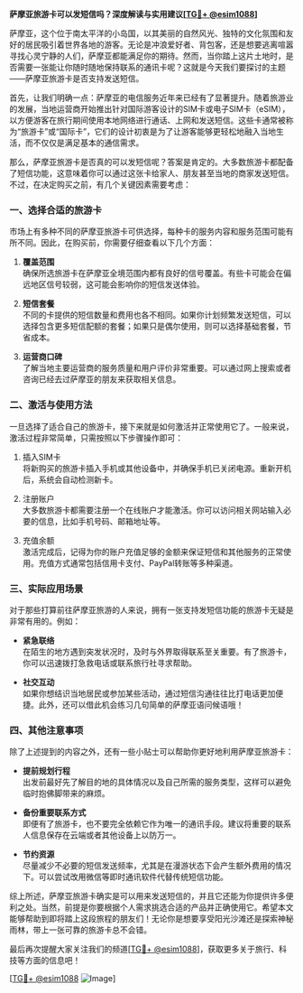 **萨摩亚旅游卡可以发短信吗？深度解读与实用建议[[TG💪+ @esim1088](https://t.me/s/esim1088)]**

萨摩亚，这个位于南太平洋的小岛国，以其美丽的自然风光、独特的文化氛围和友好的居民吸引着世界各地的游客。无论是冲浪爱好者、背包客，还是想要逃离喧嚣寻找心灵宁静的人们，萨摩亚都能满足你的期待。然而，当你踏上这片土地时，是否需要一张能让你随时随地保持联系的通讯卡呢？这就是今天我们要探讨的主题——萨摩亚旅游卡是否支持发送短信。

首先，让我们明确一点：萨摩亚的电信服务近年来已经有了显著提升。随着旅游业的发展，当地运营商开始推出针对国际游客设计的SIM卡或电子SIM卡（eSIM），以方便游客在旅行期间使用本地网络进行通话、上网和发送短信。这些卡通常被称为“旅游卡”或“国际卡”，它们的设计初衷是为了让游客能够更轻松地融入当地生活，而不仅仅是满足基本的通信需求。

那么，萨摩亚旅游卡是否真的可以发短信呢？答案是肯定的。大多数旅游卡都配备了短信功能，这意味着你可以通过这张卡给家人、朋友甚至当地的商家发送短信。不过，在决定购买之前，有几个关键因素需要考虑：

### 一、选择合适的旅游卡

市场上有多种不同的萨摩亚旅游卡可供选择，每种卡的服务内容和服务范围可能有所不同。因此，在购买前，你需要仔细查看以下几个方面：

1. **覆盖范围**  
   确保所选旅游卡在萨摩亚全境范围内都有良好的信号覆盖。有些卡可能会在偏远地区信号较弱，这可能会影响你的短信发送体验。

2. **短信套餐**  
   不同的卡提供的短信数量和费用也各不相同。如果你计划频繁发送短信，可以选择包含更多短信配额的套餐；如果只是偶尔使用，则可以选择基础套餐，节省成本。

3. **运营商口碑**  
   了解当地主要运营商的服务质量和用户评价非常重要。可以通过网上搜索或者咨询已经去过萨摩亚的朋友来获取相关信息。

### 二、激活与使用方法

一旦选择了适合自己的旅游卡，接下来就是如何激活并正常使用它了。一般来说，激活过程非常简单，只需按照以下步骤操作即可：

1. 插入SIM卡  
   将新购买的旅游卡插入手机或其他设备中，并确保手机已关闭电源。重新开机后，系统会自动检测新卡。

2. 注册账户  
   大多数旅游卡都需要注册一个在线账户才能激活。你可以访问相关网站输入必要的信息，比如手机号码、邮箱地址等。

3. 充值余额  
   激活完成后，记得为你的账户充值足够的金额来保证短信和其他服务的正常使用。充值方式通常包括信用卡支付、PayPal转账等多种渠道。

### 三、实际应用场景

对于那些打算前往萨摩亚旅游的人来说，拥有一张支持发短信功能的旅游卡无疑是非常有用的。例如：

- **紧急联络**  
  在陌生的地方遇到突发状况时，及时与外界取得联系至关重要。有了旅游卡，你可以迅速拨打急救电话或联系旅行社寻求帮助。

- **社交互动**  
  如果你想结识当地居民或参加某些活动，通过短信沟通往往比打电话更加便捷。此外，还可以借此机会练习几句简单的萨摩亚语问候语哦！

### 四、其他注意事项

除了上述提到的内容之外，还有一些小贴士可以帮助你更好地利用萨摩亚旅游卡：

- **提前规划行程**  
  出发前最好先了解目的地的具体情况以及自己所需的服务类型，这样可以避免临时抱佛脚带来的麻烦。

- **备份重要联系方式**  
  即便有了旅游卡，也不要完全依赖它作为唯一的通讯手段。建议将重要的联系人信息保存在云端或者其他设备上以防万一。

- **节约资源**  
  尽量减少不必要的短信发送频率，尤其是在漫游状态下会产生额外费用的情况下。可以尝试改用微信等即时通讯软件代替传统短信功能。

综上所述，萨摩亚旅游卡确实是可以用来发送短信的，并且它还能为你提供许多便利之处。当然，前提是你要根据个人需求挑选合适的产品并正确使用它。希望本文能够帮助到即将踏上这段旅程的朋友们！无论你是想要享受阳光沙滩还是探索神秘雨林，带上一张可靠的旅游卡总不会错。

最后再次提醒大家关注我们的频道[[TG💪+ @esim1088](https://t.me/s/esim1088)]，获取更多关于旅行、科技等方面的信息吧！  

[[TG💪+ @esim1088](https://t.me/s/esim1088) ![Image](https://i.postimg.cc/4NQfJmqS/Snipaste-2025-05-13-00-14-12.png)]